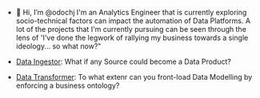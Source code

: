 - 👋 Hi, I’m @odochj
I'm an Analytics Engineer that is currently exploring socio-technical factors can impact the automation of Data Platforms.
A lot of the projects that I'm currently pursuing can be seen through the lens of 'I've done the legwork of rallying my business towards a single ideology... so what now?"

- [Data Ingestor](https://github.com/odochj/data-ingestor): What if any Source could become a Data Product?
- [Data Transformer](https://github.com/odochj/data-transformer): To what extenr can you front-load Data Modelling by enforcing a business ontology? 



<!---
odochj/odochj is a ✨ special ✨ repository because its `README.md` (this file) appears on your GitHub profile.
You can click the Preview link to take a look at your changes.
--->
